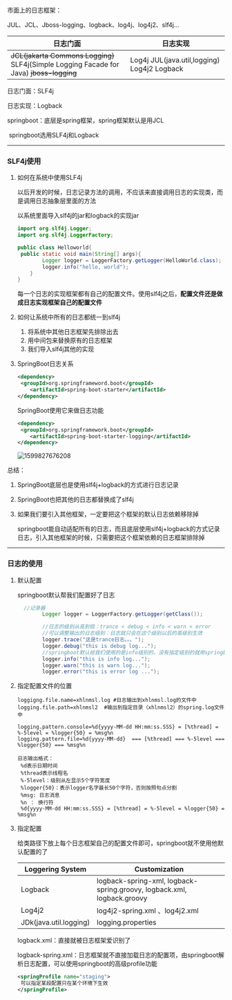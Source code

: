 市面上的日志框架：

JUL、JCL、Jboss-logging、logback、log4j、log4j2、slf4j...

| **日志门面**                                                 | 日志实现                                        |
| ------------------------------------------------------------ | ----------------------------------------------- |
| ~~JCL(jakarta Commons Logging)~~    SLF4j(Simple Logging Facade for Java)  ~~jboss-logging~~ | Log4j JUL(java.util,logging)   Log4j2   Logback |

日志门面：SLF4j

日志实现：Logback

springboot：底层是spring框架，spring框架默认是用JCL

​		springboot选用SLF4j和Logback

---

### SLF4j使用

1. 如何在系统中使用SLF4j

   以后开发的时候，日志记录方法的调用，不应该来直接调用日志的实现类，而是调用日志抽象层里面的方法

   以系统里面导入slf4j的jar和logback的实现jar

   ```java
   import org.slf4j.Logger;
   import org.slf4j.LoggerFactory;
   
   public class Helloworld{
   	public static void main(String[] args){
           Logger logger = LoggerFactory.getLogger(HelloWorld.class);
           logger.info("hello, world");
       }
   }
   ```

   每一个日志的实现框架都有自己的配置文件。使用slf4j之后，**配置文件还是做成日志实现框架自己的配置文件**

2. 如何让系统中所有的日志都统一到slf4j

   1. 将系统中其他日志框架先排除出去
   2. 用中间包来替换原有的日志框架
   3. 我们导入slf4j其他的实现

3. SpringBoot日志关系

   ```xml
   <dependency>
   	<groupId>org.springframeword.boot</groupId>
       <artifactId>spring-boot-starter</artifactId>
   </dependency>
   ```

   SpringBoot使用它来做日志功能

   ```xml
   <dependency>
   	<groupId>org.springframework.boot</groupId>
       <artifactId>spring-boot-starter-logging</artifactId>
   </dependency>
   ```

   ![1599827676208](C:\Users\hl2333\AppData\Roaming\Typora\typora-user-images\1599827676208.png)

总结：

 1. SpringBoot底层也是使用slf4j+logback的方式进行日志记录

 2. SpringBoot也把其他的日志都替换成了slf4j

 3. 如果我们要引入其他框架，一定要把这个框架的默认日志依赖移除掉

    springboot能自动适配所有的日志，而且底层使用slf4j+logback的方式记录日志，引入其他框架的时候，只需要把这个框架依赖的日志框架排除掉

---

### 日志的使用

1. 默认配置

   springboot默认帮我们配置好了日志

   ````java
     //记录器
           Logger logger = LoggerFactory.getLogger(getClass());
   
           //日志的级别从高到低：trance < debug < info < warn < error
           //可以调整输出的日志级别：日志就只会在这个级别以后的高级别生效
           logger.trace("这是trance日志。。。");
           logger.debug("this is debug log...");
           //springboot默认给我们使用的是info级别的，没有指定级别的就用springboot默认规定的级别，root级别
           logger.info("this is info log...");
           logger.warn("this is warn log...");
           logger.error("this is error log ...");
   ````

2. 指定配置文件的位置

   ```properties
   loggigng.file.name=xhlnmsl.log #日志输出到xhlnmsl.log的文件中
   logging.file.path=xhlnmsl2  #输出到指定目录（xhlnmsl2）的spring.log文件中
   ```

   ```properties
   logging.pattern.console=%d{yyyy-MM-dd HH:mm:ss.SSS} = [%thread] = %-5level = %logger{50} = %msg%n
   logging.pattern.file=%d{yyyy-MM-dd}  === [%thread] === %-5level === %logger{50} === %msg%n
   ```

   ````
   日志输出格式：
    %d表示日期时间
    %thread表示线程名
    %-5level：级别从左显示5个字符宽度
    %logger{50}：表示logger名字最长50个字符，否则按照句点分割
    %msg: 日志消息
    %n ： 换行符
    %d{yyyy-MM-dd HH:mm:ss.SSS} = [%thread] = %-5level = %logger{50} = %msg%n
   ````

3. 指定配置

   给类路径下放上每个日志框架自己的配置文件即可，springboot就不使用他默认配置的了

   | Loggering System       | Customization                                                |
   | ---------------------- | ------------------------------------------------------------ |
   | Logback                | logback-spring-xml, logback-spring.groovy, logback.xml, logback.groovy |
   | Log4j2                 | log4j2-spring.xml 、log4j2.xml                               |
   | JDk(java.util.logging) | logging.properties                                           |

   logback.xml：直接就被日志框架爱识别了

   logback-spring.xml：日志框架就不直接加载日志的配置项，由springboot解析日志配置，可以使用springboot的高级profile功能

   ```xml
   <springProfile name="staging">
   	可以指定某段配置只在某个环境下生效
   </springProfile>
   ```

   